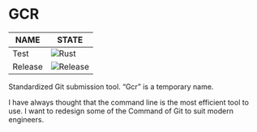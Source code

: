 # GCR

| NAME | STATE 
|--|--
|Test| ![Rust](https://github.com/sdttttt/gcr/workflows/Rust/badge.svg)
|Release| ![Release](https://github.com/sdttttt/gcr/workflows/Release/badge.svg)

Standardized Git submission tool. “Gcr” is a temporary name.

I have always thought that the command line is the most efficient tool to use.
I want to redesign some of the Command of Git to suit modern engineers.
